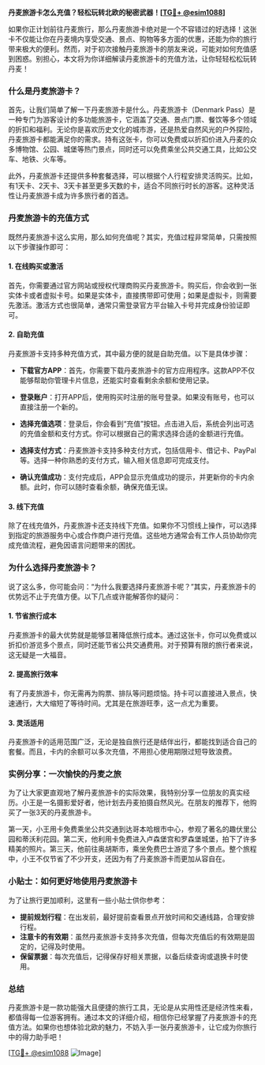 **丹麦旅游卡怎么充值？轻松玩转北欧的秘密武器！[[TG💪+ @esim1088](https://t.me/s/esim1088)]**

如果你正计划前往丹麦旅行，那么丹麦旅游卡绝对是一个不容错过的好选择！这张卡不仅能让你在丹麦境内享受交通、景点、购物等多方面的优惠，还能为你的旅行带来极大的便利。然而，对于初次接触丹麦旅游卡的朋友来说，可能对如何充值感到困惑。别担心，本文将为你详细解读丹麦旅游卡的充值方法，让你轻轻松松玩转丹麦！

### 什么是丹麦旅游卡？

首先，让我们简单了解一下丹麦旅游卡是什么。丹麦旅游卡（Denmark Pass）是一种专门为游客设计的多功能旅游卡，它涵盖了交通、景点门票、餐饮等多个领域的折扣和福利。无论你是喜欢历史文化的城市游，还是热爱自然风光的户外探险，丹麦旅游卡都能满足你的需求。持有这张卡，你可以免费或以折扣价进入丹麦的众多博物馆、公园、城堡等热门景点，同时还可以免费乘坐公共交通工具，比如公交车、地铁、火车等。

此外，丹麦旅游卡还提供多种套餐选择，可以根据个人行程安排灵活购买。比如，有1天卡、2天卡、3天卡甚至更多天数的卡，适合不同旅行时长的游客。这种灵活性让丹麦旅游卡成为许多旅行者的首选。

### 丹麦旅游卡的充值方式

既然丹麦旅游卡这么实用，那么如何充值呢？其实，充值过程非常简单，只需按照以下步骤操作即可：

#### 1. 在线购买或激活

首先，你需要通过官方网站或授权代理商购买丹麦旅游卡。购买后，你会收到一张实体卡或者虚拟卡号。如果是实体卡，直接携带即可使用；如果是虚拟卡，则需要先激活。激活方式也很简单，通常只需登录官方平台输入卡号并完成身份验证即可。

#### 2. 自助充值

丹麦旅游卡支持多种充值方式，其中最方便的就是自助充值。以下是具体步骤：

- **下载官方APP**：首先，你需要下载丹麦旅游卡的官方应用程序。这款APP不仅能够帮助你管理卡片信息，还能实时查看剩余余额和使用记录。
  
- **登录账户**：打开APP后，使用购买时注册的账号登录。如果没有账号，也可以直接注册一个新的。

- **选择充值选项**：登录后，你会看到“充值”按钮。点击进入后，系统会列出可选的充值金额和支付方式。你可以根据自己的需求选择合适的金额进行充值。

- **选择支付方式**：丹麦旅游卡支持多种支付方式，包括信用卡、借记卡、PayPal等。选择一种你熟悉的支付方式，输入相关信息即可完成支付。

- **确认充值成功**：支付完成后，APP会显示充值成功的提示，并更新你的卡内余额。此时，你可以随时查看余额，确保充值无误。

#### 3. 线下充值

除了在线充值外，丹麦旅游卡还支持线下充值。如果你不习惯线上操作，可以选择到指定的旅游服务中心或合作商户进行充值。这些地方通常会有工作人员协助你完成充值流程，避免因语言问题带来的困扰。

### 为什么选择丹麦旅游卡？

说了这么多，你可能会问：“为什么我要选择丹麦旅游卡呢？”其实，丹麦旅游卡的优势远不止于充值方便。以下几点或许能解答你的疑问：

#### 1. 节省旅行成本

丹麦旅游卡的最大优势就是能够显著降低旅行成本。通过这张卡，你可以免费或以折扣价游览多个景点，同时还能节省公共交通费用。对于预算有限的旅行者来说，这无疑是一大福音。

#### 2. 提高旅行效率

有了丹麦旅游卡，你无需再为购票、排队等问题烦恼。持卡可以直接进入景点，快速通行，大大缩短了等待时间。尤其是在旅游旺季，这一点尤为重要。

#### 3. 灵活适用

丹麦旅游卡的适用范围广泛，无论是独自旅行还是结伴出行，都能找到适合自己的套餐。而且，卡内的余额可以多次充值，不用担心使用期限过短导致浪费。

### 实例分享：一次愉快的丹麦之旅

为了让大家更直观地了解丹麦旅游卡的实际效果，我特别分享一位朋友的真实经历。小王是一名摄影爱好者，他计划去丹麦拍摄自然风光。在朋友的推荐下，他购买了一张3天的丹麦旅游卡。

第一天，小王用卡免费乘坐公共交通到达哥本哈根市中心，参观了著名的趣伏里公园和蒂沃利花园。第二天，他利用卡免费进入卢森堡宫和罗森堡城堡，拍下了许多精美的照片。第三天，他前往奥胡斯市，乘坐免费巴士游览了多个景点。整个旅程中，小王不仅节省了不少开支，还因为有了丹麦旅游卡而更加从容自在。

### 小贴士：如何更好地使用丹麦旅游卡

为了让旅行更加顺利，这里有一些小贴士供你参考：

- **提前规划行程**：在出发前，最好提前查看景点开放时间和交通线路，合理安排行程。
- **注意卡的有效期**：虽然丹麦旅游卡支持多次充值，但每次充值后的有效期是固定的，记得及时使用。
- **保留票据**：每次充值后，记得保存好相关票据，以备后续查询或退换卡时使用。

### 总结

丹麦旅游卡是一款功能强大且便捷的旅行工具，无论是从实用性还是经济性来看，都值得每一位游客拥有。通过本文的详细介绍，相信你已经掌握了丹麦旅游卡的充值方法。如果你也想体验北欧的魅力，不妨入手一张丹麦旅游卡，让它成为你旅行中的得力助手吧！

[[TG💪+ @esim1088](https://t.me/s/esim1088) ![Image](https://i.postimg.cc/4NQfJmqS/Snipaste-2025-05-13-00-14-12.png)]